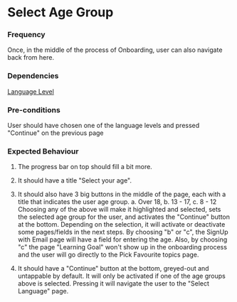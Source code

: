 # Select Age Group



### Frequency

Once, in the middle of the process of Onboarding, user can also navigate back from here.

### Dependencies

[Language Level](LanguageLevel.md)

### Pre-conditions

User should have chosen one of the language levels and pressed "Continue" on the previous page

### Expected Behaviour

1. The progress bar on top should fill a bit more.

2. It should have a title "Select your age".

3. It should also have 3 big buttons in the middle of the page, each with a title that indicates the user age group.
a. Over 18, b. 13 - 17, c. 8 - 12
Choosing any of the above will make it highlighted and selected, sets the selected age group for the user, and activates the "Continue" button at the bottom.
Depending on the selection, it will activate or deactivate some pages/fields in the next steps.
By choosing "b" or "c", the SignUp with Email page will have a field for entering the age.
Also, by choosing "c" the page "Learning Goal" won't show up in the onboarding process and the user will go directly to the Pick Favourite topics page.

4. It should have a "Continue" button at the bottom, greyed-out and untappable by default. It will only be activated if one of the age groups above is selected. Pressing it will navigate the user to the "Select Language" page.
